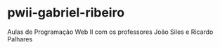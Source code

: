 # pwii-gabriel-ribeiro
Aulas de Programação Web II com os professores João Siles e Ricardo Palhares
